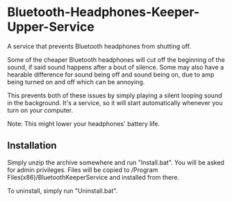 # Bluetooth-Headphones-Keeper-Upper-Service
A service that prevents Bluetooth headphones from shutting off.

Some of the cheaper Bluetooth headphones will cut off the beginning of the sound, if said sound happens after a bout of silence.
Some may also have a hearable difference for sound being off and sound being on, due to amp being turned on and off which can be annoying.

This prevents both of these issues by simply playing a silent looping sound in the background. It's a service, so it
will start automatically whenever you turn on your computer.

Note: This might lower your headphones' battery life.

## Installation

Simply unzip the archive somewhere and run "Install.bat". You will be asked for admin privileges.
Files will be copied to /Program Files(x86)/BluetoothKeeperService and installed from there.

To uninstall, simply run "Uninstall.bat".
